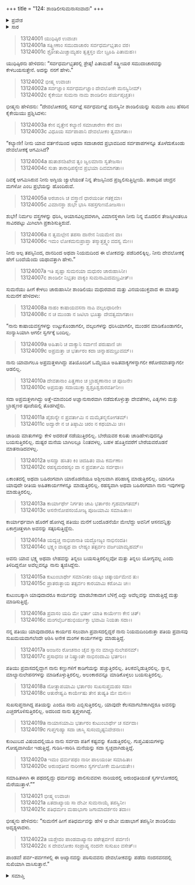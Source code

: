 +++
title = "124: ಶಾಂಡಿಲೀಸುಮನಾಸಂವಾದಃ"
+++

<details><summary>ಪ್ರವೇಶ</summary>


।।   ಓಂ ಓಂ ನಮೋ ನಾರಾಯಣಾಯ।।   ಶ್ರೀ ವೇದವ್ಯಾಸಾಯ ನಮಃ ।।

ಶ್ರೀ ಕೃಷ್ಣದ್ವೈಪಾಯನ ವೇದವ್ಯಾಸ ವಿರಚಿತ  

**ಶ್ರೀ ಮಹಾಭಾರತ**

**ಅನುಶಾಸನ ಪರ್ವ**

**ದಾನಧರ್ಮ ಪರ್ವ**

**ಅಧ್ಯಾಯ 124**


</details>

<details><summary>ಸಾರ</summary>

ಪತಿವ್ರತಾಸ್ತ್ರೀಯರ ಕರ್ತವ್ಯದ ವರ್ಣನೆ (1-22).


</details>



> 13124001 ಯುಧಿಷ್ಠಿರ ಉವಾಚ।  
13124001a ಸತ್ಸ್ತ್ರೀಣಾಂ ಸಮುದಾಚಾರಂ ಸರ್ವಧರ್ಮಭೃತಾಂ ವರ।  
13124001c ಶ್ರೋತುಮಿಚ್ಚಾಮ್ಯಹಂ ತ್ವತ್ತಸ್ತಂ ಮೇ ಬ್ರೂಹಿ ಪಿತಾಮಹ।।

ಯುಧಿಷ್ಠಿರನು ಹೇಳಿದನು: “ಸರ್ವಧರ್ಮಭೃತರಲ್ಲಿ ಶ್ರೇಷ್ಠ! ಪಿತಾಮಹ! ಸತ್ಸ್ತ್ರೀಯರ ಸಮುದಾಚಾರವನ್ನು ಕೇಳಬಯಸುತ್ತೇನೆ. ಅದನ್ನು ನನಗೆ ಹೇಳು.”

> 13124002 ಭೀಷ್ಮ ಉವಾಚ।  
13124002a ಸರ್ವಜ್ಞಾಂ ಸರ್ವಧರ್ಮಜ್ಞಾಂ ದೇವಲೋಕೇ ಮನಸ್ವಿನೀಮ್।  
13124002c ಕೈಕೇಯೀ ಸುಮನಾ ನಾಮ ಶಾಂಡಿಲೀಂ ಪರ್ಯಪೃಚ್ಚತ।।

ಭೀಷ್ಮನು ಹೇಳಿದನು: “ದೇವಲೋಕದಲ್ಲಿ ಸರ್ವಜ್ಞೆ ಸರ್ವಧರ್ಮಜ್ಞೆ ಮನಸ್ವಿನೀ ಶಾಂಡಿಲಿಯನ್ನು ಸುಮನಾ ಎಂಬ ಹೆಸರಿನ ಕೈಕೇಯಿಯು ಪ್ರಶ್ನಿಸಿದಳು:

> 13124003a ಕೇನ ವೃತ್ತೇನ ಕಲ್ಯಾಣಿ ಸಮಾಚಾರೇಣ ಕೇನ ವಾ।  
13124003c ವಿಧೂಯ ಸರ್ವಪಾಪಾನಿ ದೇವಲೋಕಂ ತ್ವಮಾಗತಾ।।

“ಕಲ್ಯಾಣೀ! ನೀನು ಯಾವ ವರ್ತನೆಯಿಂದ ಅಥವಾ ಸದಾಚಾರದ ಪ್ರಭಾವದಿಂದ ಸರ್ವಪಾಪಗಳನ್ನೂ ತೊಳೆದುಕೊಂಡು ದೇವಲೋಕಕ್ಕೆ ಆಗಮಿಸಿದೆ?

> 13124004a ಹುತಾಶನಶಿಖೇವ ತ್ವಂ ಜ್ವಲಮಾನಾ ಸ್ವತೇಜಸಾ।  
13124004c ಸುತಾ ತಾರಾಧಿಪಸ್ಯೇವ ಪ್ರಭಯಾ ದಿವಮಾಗತಾ।।

ದಿವಕ್ಕೆ ಆಗಮಿಸಿರುವ ನೀನು ಅಗ್ನಿಯ ಜ್ವಾಲೆಯಂತೆ ನಿನ್ನ
ತೇಜಸ್ಸಿನಿಂದ ಪ್ರಜ್ವಲಿಸುತ್ತಿದ್ದೀಯೆ. ತಾರಾಧಿಪ ಚಂದ್ರನ ಮಗಳೋ ಎಂಬ ಪ್ರಭೆಯನ್ನು ಹೊಂದಿರುವೆ.

> 13124005a ಅರಜಾಂಸಿ ಚ ವಸ್ತ್ರಾಣಿ ಧಾರಯಂತೀ ಗತಕ್ಲಮಾ।  
13124005c ವಿಮಾನಸ್ಥಾ ಶುಭೇ ಭಾಸಿ ಸಹಸ್ರಗುಣಮೋಜಸಾ।।

ಶುಭೇ! ನಿರ್ಮಲ ವಸ್ತ್ರಗಳನ್ನು ಧರಿಸಿ, ಆಯಾಸವಿಲ್ಲದವಳಾಗಿ, ವಿಮಾನಸ್ಥಳಾಗಿ ನೀನು ನಿನ್ನ ಮೊದಲಿನ ತೇಜಸ್ಸಿಗಿಂತಲೂ ಸಾವಿರಪಟ್ಟು ಮಿಗಿಲಾಗಿ ಪ್ರಕಾಶಿಸುತ್ತಿರುವೆ.

> 13124006a ನ ತ್ವಮಲ್ಪೇನ ತಪಸಾ ದಾನೇನ ನಿಯಮೇನ ವಾ।  
13124006c ಇಮಂ ಲೋಕಮನುಪ್ರಾಪ್ತಾ ತಸ್ಮಾತ್ತತ್ತ್ವಂ ವದಸ್ವ ಮೇ।।

ನೀನು ಅಲ್ಪ ತಪಸ್ಸಿನಿಂದ, ದಾನದಿಂದ ಅಥವಾ ನಿಯಮದಿಂದ ಈ ಲೋಕವನ್ನು ಪಡೆದಿರಲಿಕ್ಕಿಲ್ಲ. ನೀನು ದೇವಲೋಕಕ್ಕೆ ಹೇಗೆ ಬಂದೆಯೆಂದು ಯಥಾವತ್ತಾಗಿ ಹೇಳು.”

> 13124007a ಇತಿ ಪೃಷ್ಟಾ ಸುಮನಯಾ ಮಧುರಂ ಚಾರುಹಾಸಿನೀ।  
13124007c ಶಾಂಡಿಲೀ ನಿಭೃತಂ ವಾಕ್ಯಂ ಸುಮನಾಮಿದಮಬ್ರವೀತ್।।

ಸುಮನೆಯು ಹೀಗೆ ಕೇಳಲು ಚಾರುಹಾಸಿನೀ ಶಾಂಡಿಲಿಯು ಮಧುರವಾದ ಮತ್ತು ವಿನಯಯುಕ್ತವಾದ ಈ ಮಾತನ್ನು ಸುಮನೆಗೆ ಹೇಳಿದಳು:

> 13124008a ನಾಹಂ ಕಾಷಾಯವಸನಾ ನಾಪಿ ವಲ್ಕಲಧಾರಿಣೀ।  
13124008c ನ ಚ ಮುಂಡಾ ನ ಜಟಿಲಾ ಭೂತ್ವಾ ದೇವತ್ವಮಾಗತಾ।।

“ನಾನು ಕಾಷಾಯವಸ್ತ್ರಗಳನ್ನು ಉಟ್ಟುಕೊಂಡಾಗಲೀ, ವಲ್ಕಲಗಳನ್ನು ಧರಿಸಿಯಾಗಲೀ, ಮುಂಡನ ಮಾಡಿಕೊಂಡಾಗಲೀ, ಸಂನ್ಯಾಸಿಯಾಗಿ ಆಗಲೀ ಸ್ವರ್ಗಕ್ಕೆ ಬಂದಿಲ್ಲ.

> 13124009a ಅಹಿತಾನಿ ಚ ವಾಕ್ಯಾನಿ ಸರ್ವಾಣಿ ಪರುಷಾಣಿ ಚ।  
13124009c ಅಪ್ರಮತ್ತಾ ಚ ಭರ್ತಾರಂ ಕದಾ ಚಿನ್ನಾಹಮಬ್ರುವಮ್।।

ನಾನು ಯಾವಾಗಲೂ ಅಪ್ರಮತ್ತಳಾಗಿದ್ದು ಪತಿಯೊಂದಿಗೆ ಒಮ್ಮೆಯೂ ಅಹಿತವಾಕ್ಯಗಳನ್ನಾಗಲೀ ಕಠೋರಮಾತನ್ನಾಗಲೀ ಆಡಲಿಲ್ಲ.

> 13124010a ದೇವತಾನಾಂ ಪಿತೄಣಾಂ ಚ ಬ್ರಾಹ್ಮಣಾನಾಂ ಚ ಪೂಜನೇ।  
13124010c ಅಪ್ರಮತ್ತಾ ಸದಾಯುಕ್ತಾ ಶ್ವಶ್ರೂಶ್ವಶುರವರ್ತಿನೀ।।

ಸದಾ ಅಪ್ರಮತ್ತಳಾಗಿದ್ದು ಅತ್ತೆ-ಮಾವಂದಿರ ಅಜ್ಞಾನುಸಾರವಾಗಿ ನಡೆದುಕೊಳ್ಳುತ್ತಾ ದೇವತೆಗಳು, ಪಿತೃಗಳು ಮತ್ತು ಬ್ರಾಹ್ಮಣರ ಪೂಜೆಯಲ್ಲಿ ತೊಡಗಿದ್ದೆನು.

> 13124011a ಪೈಶುನ್ಯೇ ನ ಪ್ರವರ್ತಾಮಿ ನ ಮಮೈತನ್ಮನೋಗತಮ್।  
13124011c ಅದ್ವಾರೇ ನ ಚ ತಿಷ್ಠಾಮಿ ಚಿರಂ ನ ಕಥಯಾಮಿ ಚ।।

ಚಾಡಿಯ ಮಾತುಗಳನ್ನು ಕೇಳಿ ಅದರಂತೆ ನಡೆಯುತ್ತಿರಲಿಲ್ಲ. ಬೇರೆಯವರ ಕುರಿತು ಚಾಡಿಹೇಳುವುದನ್ನೂ ಬಯಸುತ್ತಿರಲಿಲ್ಲ. ದುಷ್ಟರ ಮನೆಯ ಬಾಗಿಲಲ್ಲೂ ನಿಂತವಳಲ್ಲ. ಬಹಳ ಹೊತ್ತಿನವರೆಗೆ ಬೇರೆಯವರೊಡನೆ ಮಾತನಾಡಿದವಳಲ್ಲ.

> 13124012a ಅಸದ್ವಾ ಹಸಿತಂ ಕಿಂ ಚಿದಹಿತಂ ವಾಪಿ ಕರ್ಮಣಾ।  
13124012c ರಹಸ್ಯಮರಹಸ್ಯಂ ವಾ ನ ಪ್ರವರ್ತಾಮಿ ಸರ್ವಥಾ।।

ಏಕಾಂತದಲ್ಲಿ ಅಥವಾ ಬಹಿರಂಗವಾಗಿ ಯಾರೊಡನೆಯೂ ಅಶ್ಲೀಲವಾಗಿ ಪರಿಹಾಸ್ಯ ಮಾಡುತ್ತಿರಲಿಲ್ಲ. ಯಾರಿಗೂ ಯಾವುದೇ ರೀತಿಯ ಅಹಿತಕಾರ್ಯಗಳನ್ನೂ ಮಾಡುತ್ತಿರಲಿಲ್ಲ. ರಹಸ್ಯವಾಗಿ ಅಥವಾ ಬಹಿರಂಗವಾಗಿ ನಾನು ಇವುಗಳನ್ನು ಮಾಡುತ್ತಿರಲಿಲ್ಲ.

> 13124013a ಕಾರ್ಯಾರ್ಥೇ ನಿರ್ಗತಂ ಚಾಪಿ ಭರ್ತಾರಂ ಗೃಹಮಾಗತಮ್।  
13124013c ಆಸನೇನೋಪಸಂಯೋಜ್ಯ ಪೂಜಯಾಮಿ ಸಮಾಹಿತಾ।।

ಕಾರ್ಯಾರ್ಥವಾಗಿ ಹೊರಗೆ ಹೋಗಿದ್ದ ಪತಿಯು ಮನೆಗೆ ಬಂದೊಡನೆಯೇ ಮೇಲೆದ್ದು ಅವನಿಗೆ ಆಸನವನ್ನಿತ್ತು ಏಕಾಗ್ರಚಿತ್ತಳಾಗಿ ಅವನನ್ನು ಸತ್ಕರಿಸುತ್ತಿದ್ದೆನು.

> 13124014a ಯದ್ಯಚ್ಚ ನಾಭಿಜಾನಾತಿ ಯದ್ಭೋಜ್ಯಂ ನಾಭಿನಂದತಿ।  
13124014c ಭಕ್ಷ್ಯಂ ವಾಪ್ಯಥ ವಾ ಲೇಹ್ಯಂ ತತ್ಸರ್ವಂ ವರ್ಜಯಾಮ್ಯಹಮ್।।

ಅವನು ಯಾವ ಭಕ್ಷ್ಯ ಅಥವಾ ಲೇಹವನ್ನು ತಿನ್ನಲು ಬಯಸುತ್ತಿರಲಿಲ್ಲವೋ ಮತ್ತು ತಿನ್ನಲು ಯೋಗ್ಯವಲ್ಲ ಎಂದು ತಿಳಿದಿದ್ದನೋ ಅವೆಲ್ಲವನ್ನೂ ನಾನು ತ್ಯಜಿಸಿದ್ದೆನು.

> 13124015a ಕುಟುಂಬಾರ್ಥೇ ಸಮಾನೀತಂ ಯತ್ಕಿಂ ಚಿತ್ಕಾರ್ಯಮೇವ ತು।  
13124015c ಪ್ರಾತರುತ್ಥಾಯ ತತ್ಸರ್ವಂ ಕಾರಯಾಮಿ ಕರೋಮಿ ಚ।।

ಕುಟುಂಬಕ್ಕಾಗಿ ಯಾವುದಾದರೂ ಕಾರ್ಯವನ್ನು ಮಾಡಬೇಕಾದಾಗ ಬೆಳಿಗ್ಗೆ ಎದ್ದು ಅವೆಲ್ಲವನ್ನು ಮಾಡುತ್ತಿದ್ದೆ ಮತ್ತು ಮಾಡಿಸುತ್ತಿದ್ದೆ.

> 13124016a ಪ್ರವಾಸಂ ಯದಿ ಮೇ ಭರ್ತಾ ಯಾತಿ ಕಾರ್ಯೇಣ ಕೇನ ಚಿತ್।  
13124016c ಮಂಗಲೈರ್ಬಹುಭಿರ್ಯುಕ್ತಾ ಭವಾಮಿ ನಿಯತಾ ಸದಾ।।

ನನ್ನ ಪತಿಯು ಯಾವುದಾದರೂ ಕಾರ್ಯದ ಸಲುವಾಗಿ ಪ್ರವಾಸದಲ್ಲಿದ್ದರೆ ನಾನು ನಿಯಮದಿಂದಿರುತ್ತಾ ಪತಿಯ ಪ್ರವಾಸವು ಸುಖಮಯವಾಗಲೆಂದೇ ಆಶಿಸಿ ಅನೇಕ ಮಂಗಳ ಕಾರ್ಯಗಳನ್ನು ಮಾಡುತ್ತಿದ್ದೆ.

> 13124017a ಅಂಜನಂ ರೋಚನಾಂ ಚೈವ ಸ್ನಾನಂ ಮಾಲ್ಯಾನುಲೇಪನಮ್।  
13124017c ಪ್ರಸಾಧನಂ ಚ ನಿಷ್ಕ್ರಾಂತೇ ನಾಭಿನಂದಾಮಿ ಭರ್ತರಿ।।

ಪತಿಯು ಪ್ರವಾಸದಲ್ಲಿದ್ದಾಗ ನಾನು ಕಣ್ಣುಗಳಿಗೆ ಕಾಡಿಗೆಯನ್ನು ಹಚ್ಚುತ್ತಿರಲಿಲ್ಲ. ತಿಲಕವನ್ನಿಡುತ್ತಿರಲಿಲ್ಲ. ಸ್ನಾನ, ಮಾಲ್ಯಾನುಲೇಪನಗಳನ್ನು ಮಾಡಿಕೊಳ್ಳುತ್ತಿರಲಿಲ್ಲ. ಅಲಂಕಾರವನ್ನೂ ಮಾಡಿಕೊಳ್ಳಲು ಬಯಸುತ್ತಿರಲಿಲ್ಲ.

> 13124018a ನೋತ್ಥಾಪಯಾಮಿ ಭರ್ತಾರಂ ಸುಖಸುಪ್ತಮಹಂ ಸದಾ।  
13124018c ಆತುರೇಷ್ವಪಿ ಕಾರ್ಯೇಷು ತೇನ ತುಷ್ಯತಿ ಮೇ ಮನಃ।।

ಸುಖಸುಪ್ತನಾಗಿದ್ದ ಪತಿಯನ್ನು ಎಂದೂ ನಾನು ಎಬ್ಬಿಸುತ್ತಿರಲಿಲ್ಲ. ಯಾವುದೇ ಕೆಲಸವಾಗಬೇಕಾಗಿದ್ದರೂ ಅವನನ್ನು ಎಚ್ಚರಗೊಳಿಸುತ್ತಿರಲಿಲ್ಲ. ಅದರಿಂದ ನಾನು ತೃಪ್ತಳಾಗಿದ್ದೆ.

> 13124019a ನಾಯಾಸಯಾಮಿ ಭರ್ತಾರಂ ಕುಟುಂಬಾರ್ಥೇ ಚ ಸರ್ವದಾ।  
13124019c ಗುಪ್ತಗುಹ್ಯಾ ಸದಾ ಚಾಸ್ಮಿ ಸುಸಂಮೃಷ್ಟನಿವೇಶನಾ।।

ಕುಂಟುಬದ ವಿಷಯದಲ್ಲಿಯೂ ನಾನು ಸರ್ವದಾ ಪತಿಗೆ ಕಷ್ಟವನ್ನು ಕೊಡುತ್ತಿರಲಿಲ್ಲ. ಗುಪ್ತವಿಷಯಗಳನ್ನು ಗೋಪ್ಯವಾಗಿಯೇ ಇಡುತ್ತಿದ್ದೆ. ಗುಡಿಸಿ-ಸಾರಿಸಿ ಮನೆಯನ್ನು ಸದಾ ಸ್ವಚ್ಛವಾಗಿಡುತ್ತಿದ್ದೆ.

> 13124020a ಇಮಂ ಧರ್ಮಪಥಂ ನಾರೀ ಪಾಲಯಂತೀ ಸಮಾಹಿತಾ।  
13124020c ಅರುಂಧತೀವ ನಾರೀಣಾಂ ಸ್ವರ್ಗಲೋಕೇ ಮಹೀಯತೇ।।

ಸಮಾಹಿತಳಾಗಿ ಈ ಪಥದಲ್ಲಿದ್ದು ಧರ್ಮವನ್ನು ಪಾಲಿಸುವವಳು ನಾರಿಯರಲ್ಲಿ ಅರುಂಧತಿಯಂತೆ ಸ್ವರ್ಗಲೋಕದಲ್ಲಿ ಮೆರೆಯುತ್ತಾಳೆ.””

> 13124021 ಭೀಷ್ಮ ಉವಾಚ।  
13124021a ಏತದಾಖ್ಯಾಯ ಸಾ ದೇವೀ ಸುಮನಾಯೈ ತಪಸ್ವಿನೀ।  
13124021c ಪತಿಧರ್ಮಂ ಮಹಾಭಾಗಾ ಜಗಾಮಾದರ್ಶನಂ ತದಾ।।

ಭೀಷ್ಮನು ಹೇಳಿದನು: “ಸುಮನೆಗೆ ಹೀಗೆ ಪತಿಧರ್ಮವನ್ನು ಹೇಳಿ ಆ ದೇವೀ ಮಹಾಭಾಗೆ ತಪಸ್ವಿನೀ ಶಾಂಡಿಲಿಯು ಅದೃಶ್ಯಳಾದಳು.

> 13124022a ಯಶ್ಚೇದಂ ಪಾಂಡವಾಖ್ಯಾನಂ ಪಠೇತ್ಪರ್ವಣಿ ಪರ್ವಣಿ।  
13124022c ಸ ದೇವಲೋಕಂ ಸಂಪ್ರಾಪ್ಯ ನಂದನೇ ಸುಸುಖಂ ವಸೇತ್।।

ಪಾಂಡವ! ಪರ್ವ-ಪರ್ವಗಳಲ್ಲಿ ಈ ಆಖ್ಯಾನವನ್ನು ಪಠಿಸುವವನು ದೇವಲೋಕವನ್ನು ಪಡೆದು ನಂದನವನದಲ್ಲಿ ಸುಖಿಯಾಗಿ ವಾಸಿಸುತ್ತಾನೆ.”



<details><summary>ಸಮಾಪ್ತಿ</summary>


ಇತಿ ಶ್ರೀಮಹಾಭಾರತೇ ಅನುಶಾಸನ ಪರ್ವಣಿ ದಾನಧರ್ಮ ಪರ್ವಣಿ ಶಾಂಡಿಲೀಸುಮನಾಸಂವಾದೇ ಚತುರ್ವಿಂಶತ್ಯಧಿಕಶತತಮೋಽಧ್ಯಾಯಃ।।  
ಇದು ಶ್ರೀಮಹಾಭಾರತದಲ್ಲಿ ಅನುಶಾಸನ ಪರ್ವದಲ್ಲಿ ದಾನಧರ್ಮ ಪರ್ವದಲ್ಲಿ ಶಾಂಡಿಲೀಸುಮನಾಸಂವಾದ ಎನ್ನುವ ನೂರಾಇಪ್ಪತ್ನಾಲ್ಕನೇ ಅಧ್ಯಾಯವು.



</details>

